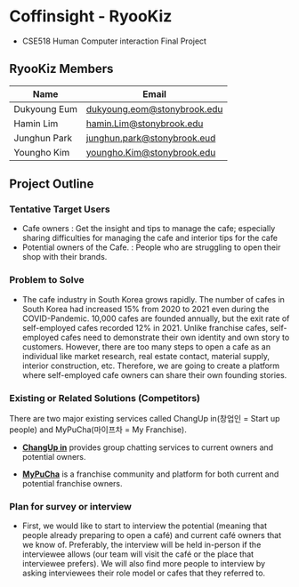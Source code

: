 # Coffinsight - RyooKiz
* CSE518 Human Computer interaction Final Project
## RyooKiz Members
Name | Email
---|---|
Dukyoung Eum  |  dukyoung.eom@stonybrook.edu
Hamin Lim     |  hamin.Lim@stonybrook.edu
Junghun Park  |  junghun.park@stonybrook.eud
Youngho Kim   |  youngho.Kim@stonybrook.edu

## Project Outline

### Tentative Target Users
- Cafe owners
: Get the insight and tips to manage the cafe; especially sharing difficulties for managing the cafe and interior tips for the cafe
- Potential owners of the Cafe.
: People who are struggling to open their shop with their brands.

### Problem to Solve
- The cafe industry in South Korea grows rapidly. The number of cafes in South Korea had increased 15% from 2020 to 2021 even during the COVID-Pandemic. 10,000 cafes are founded annually, but the exit rate of self-employed cafes recorded 12% in 2021. Unlike franchise cafes, self-employed cafes need to demonstrate their own identity and own story to customers. However, there are too many steps to open a cafe as an individual like market research, real estate contact, material supply, interior construction, etc. Therefore, we are going to create a platform where self-employed cafe owners can share their own founding stories. 

### Existing or Related Solutions (Competitors)
There are two major existing services called ChangUp in(창업인 = Start up people) and MyPuCha(마이프차 = My Franchise).

* [**ChangUp in**](https://changupin.kr/) provides group chatting services to current owners and potential owners. 

* [**MyPuCha**](https://myfranchise.kr/) is a  franchise community and platform for both current and potential franchise owners.

### Plan for survey or interview
- First, we would like to start to interview the potential (meaning that people already preparing to open a café) and current café owners that we know of. Preferably, the interview will be held in-person if the interviewee allows (our team will visit the café or the place that interviewee prefers). We will also find more people to interview by asking interviewees their role model or cafes that they referred to.
